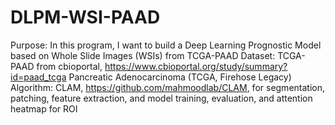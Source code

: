 # DLPM-WSI-PAAD
Purpose: In this program, I want to build a Deep Learning Prognostic Model based on Whole Slide Images (WSIs) from TCGA-PAAD
Dataset: TCGA-PAAD from cbioportal, https://www.cbioportal.org/study/summary?id=paad_tcga  Pancreatic Adenocarcinoma (TCGA, Firehose Legacy)
Algorithm: CLAM, https://github.com/mahmoodlab/CLAM, for segmentation, patching, feature extraction, and model training, evaluation, and attention heatmap for ROI
